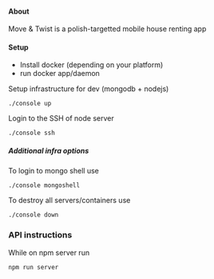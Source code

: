 #### About
Move & Twist is a polish-targetted mobile house renting app

#### Setup
* Install docker (depending on your platform)
* run docker app/daemon

Setup infrastructure for dev (mongodb + nodejs)
```
./console up
```

Login to the SSH of node server
```
./console ssh
```

##### Additional infra options
To login to mongo shell use
```
./console mongoshell
```

To destroy all servers/containers use
```
./console down
```

### API instructions
While on npm server run
```
npm run server
```
